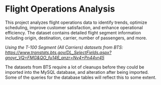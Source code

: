 # Flight Operations Analysis

  
This project analyzes flight operations data to identify trends, optimize scheduling, improve customer satisfaction, and enhance operational efficiency. The dataset contains detailed flight segment information including origin, destination, carrier, number of passengers, and more.

*Using the T-100 Segment (All Carriers) datasets from BTS: https://www.transtats.bts.gov/DL_SelectFields.aspx?gnoyr_VQ=FMG&QO_fu146_anzr=Nv4+Pn44vr45*  

The datasets from BTS require a lot of cleanups before they could be imported into the MySQL database, and alteration after being imported. 
Some of the queries for the database tables will reflect this to some extent.
